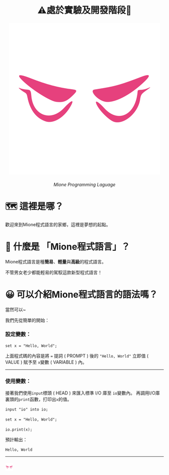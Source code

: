 <div align="center">

# ⚠️處於實驗及開發階段🚧

### [ ![](https://raw.githubusercontent.com/calledhxx/Mione/69d1345bbe08240b36d845ccacaa5ce43d2a6be1/Mione.svg)](https://github.com/CalledHxx/Mione)

###### Mione Programming Laguage

</div>

# 🗺️ 這裡是哪？

歡迎來到Mione程式語言的家鄉，這裡是夢想的起點。

# 🫥 什麼是 「Mione程式語言」？

Mione程式語言是種**簡易**、**輕量**與**高級**的程式語言。

不管男女老少都能輕易的駕馭這款新型程式語言！

# 😀 可以介紹Mione程式語言的語法嗎？
當然可以~

我們先從簡單的開始：

### 設定變數：

```
set x = "Hello, World";
```

上面程式碼的內容是將 `=` 提詞 ( PROMPT ) 後的 `"Hello, World"` 立即值 ( VALUE ) 賦予至 `x`變數 ( VARIABLE ) 內。

<hr>

### 使用變數：


接著我們使用`input`標頭 ( HEAD ) 來匯入標準 I/O 庫至 `io`變數內。
再調用I/O庫裏頭的`print`函數，打印出`x`的值。
```
input "io" into io;

set x = "Hello, World";

io.print(x);
```
 預計輸出：
```
Hello, World
```
<hr>




#####  <img src="https://raw.githubusercontent.com/calledhxx/Mione/26e7d1561c7421837d1b7ff8e1e1545f3f12eaae/Mione.svg" width="25"/> 
